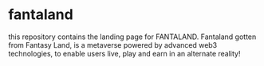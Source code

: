 # fantaland
this repository contains the landing page for FANTALAND.
Fantaland gotten from Fantasy Land, is a metaverse powered by advanced web3 technologies, to enable users live, play and earn in an alternate reality! 

